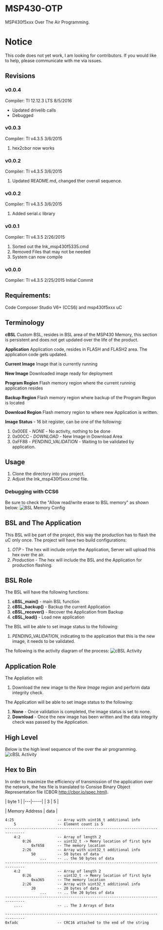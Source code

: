 # MSP430-OTP

MSP430f5xxx Over The Air Programming.

# Notice

This code does not yet work, I am looking for contributors.  If you would like to help, please communicate with me via issues.

## Revisions

### v0.0.4
Compiler: TI 12.12.3 LTS  8/5/2016

- Updated drivelib calls
- Debugged

### v0.0.3
Compiler: TI v4.3.5 3/6/2015

1. hex2cbor now works

### v0.0.2
Compiler: TI v4.3.5 3/6/2015

1. Updated README.md, changed ther overall sequence.


### v0.0.2
Compiler: TI v4.3.5 3/6/2015

1. Added serial.c library

### v0.0.1
Compiler: TI v4.3.5 2/26/2015

1. Sorted out the lnk_msp430f5335.cmd
2. Removed Files that may not be needed
3. System can now compile

### v0.0.0
Compiler: TI v4.3.5 2/25/2015
Initial Commit

## Requirements:

Code Composer Studio V6+ (CCS6) and msp430f5xxx uC

## Terminology

**cBSL** Custom BSL, resides in BSL area of the MSP430 Memory, this section is persistent and does not get updated over the life of the product.

**Application** Application code, resides in FLASH and FLASH2 area.  The application code gets updated.

**Current Image** Image that is currently running

**New Image** Downloaded image ready for deployment

**Program Region** Flash memory region where the current running application resides

**Backup Region** Flash memory region where backup of the Program Region is located

**Download Region** Flash memory region to where new Application is written.

**Image Status** - 16 bit register, can be one of the following:

1. 0x00EE - *NONE* - No activity, nothing to be done
2. 0x00CC - *DOWNLOAD* - New Image in Download Area
3. 0xFF88 - *PENDING_VALIDATION* - Waiting to be validated by application.

## Usage

1. Clone the directory into you project.
2. Adjust the lnk_msp430f5xxx.cmd file.

### Debugging with CCS6

Be sure to check the "Allow read/write erase to BSL memory" as shown below:
![BSL Memory Config](uml/allow_read_write_erase_bsl.png)


## BSL and The Application

This BSL will be part of the project, this way the production has to flash the uC only once.  The project will have two build configurations:

1. *OTP* - The hex will include onlye the Application, Server will upload this hex over the air.
2. *Production* - The hex will include the BSL and the Application for production flashing.

## BSL Role

The BSL will have the following functions:

1. **cBSL_main()**    - main BSL function
2. **cBSL_backup()**  - Backup the current Application
3. **cBSL_recover()** - Recover the Application from Backup
4. **cBSL_load()**    - Load new application

The BSL will be able to set image status to the following:

1. *PENDING_VALIDATION*, indicating to the application that this is the new image, it needs to be validated.

The following is the activity diagram of the process:
![cBSL Activity](uml/cBSL.png)

## Application Role

The Appliation will:

1. Download the new image to the *New Image* region and perform data integrity check.

The Application will be able to set image status to the following:

1. **None** - Once validation is completed, the image status is set to none.
2. **Download** - Once the new image has been written and the data integrity check was passed by the Application.

## High Level

Below is the high level sequence of the over the air programming.
![cBSL Activity](uml/concept.png)

## Hex to Bin

In order to maximize the efficiency of transmission of the application over the network, the hex file is translated to Consise Binary Object Representation file (CBOR http://cbor.io/spec.html). 

| byte 1  |
|---|-----|
| 3 | 5   |


| Memory Address |  data |

```
4:25                    -- Array with uint16_t additional info
    5                   -- Element count is 5
-------------------------------------------------------------------------------
    4:2                 -- Array of length 2
        0:26            -- uint32_t -> Memry location of first byte
            0xf658      -- The memory location
        2:26            -- Array with uint32_t additional info
            50          -- 50 bytes of data
                ...     -- .. the 50 bytes of data
-------------------------------------------------------------------------------
    4:2                 -- Array of length 2
        0:26            -- uint32_t -> Memry location of first byte
            0xa365      -- The memory location
        2:26            -- Array with uint32_t additional info
            20          -- 20 bytes of data
                ...     -- .. the 20 bytes of data
-------------------------------------------------------------------------------
    ....                -- .. The 3 Arrays of Data

-------------------------------------------------------------------------------
0xfadc                  -- CRC16 attached to the end of the string 
```




